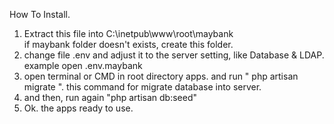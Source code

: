 How To Install.

1. Extract this file into C:\inetpub\www\root\maybank\
   if maybank folder doesn't exists, create this folder.
2. change file .env and adjust it to the server setting, like Database & LDAP. example open .env.maybank
3. open terminal or CMD in root directory apps. and run " php artisan migrate ". this command for migrate database into server.
4. and then, run again "php artisan db:seed"
5. Ok. the apps ready to use.
